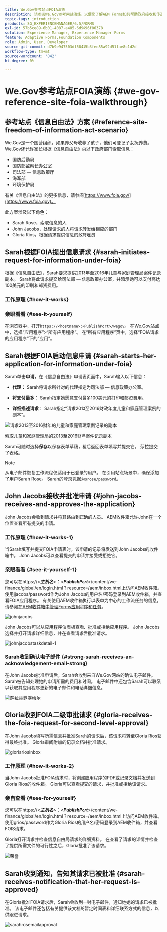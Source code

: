 ```yaml
---
title: We.Gov参考站点FOIA演练
description: 请参阅We.Gov参考网站演练，以便您了解AEM Forms如何帮助政府接收和传递个人根据《信息自由法》请求的信息。
topic-tags: introduction
products: SG_EXPERIENCEMANAGER/6.5/FORMS
exl-id: 57b5ce89-6b01-4087-a485-6d9696f06378
solution: Experience Manager, Experience Manager Forms
feature: Adaptive Forms,Foundation Components
role: Admin, User, Developer
source-git-commit: d7b9e947503df58435b3fee85a92d51fae8c1d2d
workflow-type: tm+mt
source-wordcount: '842'
ht-degree: 0%

---
```


# We.Gov参考站点FOIA演练 {#we-gov-reference-site-foia-walkthrough}

## 参考站点《信息自由法》方案 {#reference-site-freedom-of-information-act-scenario}

We.Gov是一个国营组织，如果养父母收养了孩子，他们可登记子女抚养费。 We.Gov还允许家长根据《信息自由法》向以下政府部门索取信息：

* 国防后勤局
* 国防部监察长办公室
* 司法部 — 信息政策厅
* 海军部
* 环境保护局

有关《信息自由法》的更多信息，请参阅[https://www.foia.gov/](https://www.foia.gov)。

此方案涉及以下角色：

* Sarah Rose，索取信息的人
* John Jacobs，处理请求的人将请求转发给相应的部门
* Gloria Rios，根据请求提供信息的政府雇员

## Sarah根据FOIA提出信息请求 {#sarah-initiates-request-for-information-under-foia}

根据《信息自由法》，Sarah要求提供2013年至2016年儿童与家庭管理局案件记录副本。 Sarah将此请求提交给司法部 — 信息政策办公室，并暗示她可以支付高达100美元的印刷和邮资费用。

### 工作原理 {#how-it-works}

### 亲眼看看 {#see-it-yourself}

在浏览器中，打开`https://<hostname>:<PublishPort>/wegov`。 在We.Gov站点中，选择“应用程序”>“所有应用程序”。 在“所有应用程序”页中，选择“FOIA请求的应用程序”下的“应用”。

## Sarah根据FOIA启动信息申请 {#sarah-starts-her-application-for-information-under-foia}

Sarah单击&#x200B;**申请**，在《信息自由法》申请表页面中，Sarah输入以下信息：

* **代理：** Sarah将请求所针对的代理指定为司法部 — 信息政策办公室。

* **将支付最多**： Sarah指定她愿意支付最多100美元的打印和邮资费用。
* **详细描述请求**： Sarah指定“请求2013至2016财政年度儿童和家庭管理案例的副本”。

![请求2013至2016财年的儿童和家庭管理案例记录的副本](assets/sarahfiosform.png)

索取儿童和家庭管理局的2013至2016财年案件记录副本

Sarah可随时选择&#x200B;**保存**&#x200B;以保存表单草稿，稍后返回表单填写并提交它。 莎拉提交了表格。

>[!NOTE]
>
>从电子邮件恢复工作流程仅适用于已登录的用户。 在引用站点场景中，确保添加了用户Sarah Rose。 Sarah的登录凭据为`srose/password`。

## John Jacobs接收并批准申请 {#john-jacobs-receives-and-approves-the-application}

John Jacobs会收到请求并将其路由到正确的人员。 AEM收件箱允许John在一个位置查看所有提交的申请。

### 工作原理 {#how-it-works-1}

当Sarah填写并提交FOIA申请表时，该申请的记录将发送到John Jacobs的收件箱中。 John Jacobs可以查看提交的申请并接受或拒绝它。

### 亲眼看看 {#see-it-yourself-1}

您可以在https://&lt;***主机名***>：&lt;***PublishPort***>/content/we-finance/global/en/login.html？resource=/aem/inbox.html上访问AEM收件箱。 使用jjacobs/password作为John Jacobs的用户名/密码登录到AEM收件箱，并查看FOIA应用程序。 有关使用AEM收件箱执行以表单为中心的工作流任务的信息，请参阅[在AEM收件箱中管理Forms应用程序和任务](/help/forms/using/manage-applications-inbox.md)。

![johnjacobs](assets/johnjacobs.png)

John Jacobs可以从应用程序仪表板查看、批准或拒绝应用程序。 John Jacobs选择并打开请求详细信息，并在查看请求后批准请求。

![johnjacobstaskdetail-1](assets/johnjacobstaskdetail-1.png)

### <strong>Sarah收到确认电子邮件</strong> {#strong-sarah-receives-an-acknowledgement-email-strong}

在John Jacobs批准申请后，Sarah会收到来自We.Gov网站的确认电子邮件。 Sarah被告知处理她的申请所需的费用和时间。 电子邮件中还包含Sarah可以联系以获取其应用程序更新的电子邮件和电话详细信息。

![萨拉赫罗塞梅尔](assets/sarahroseemail.png)

## Gloria收到FOIA二级审批请求 {#gloria-receives-the-foia-request-for-second-level-approval}

在John Jacobs填写所需信息并批准Sarah的请求后，该请求将转至Gloria Rios获得最终批准。 Gloria审阅附加的记录文档并批准请求。

![gloriariosinbox](assets/gloriariosinbox.png)

### 工作原理 {#how-it-works-2}

当John Jacobs批准FOIA请求时，将创建应用程序的PDF或记录文档并发送到Gloria Rios的收件箱。 Gloria可以查看提交的请求，并批准或拒绝该请求。

### 亲自查看 {#see-for-yourself}

您可以在https://&lt;***主机名***>：&lt;***PublishPort***>/content/we-finance/global/en/login.html？resource=/aem/inbox.html上访问AEM收件箱。 使用grios/password作为Gloria Rios的用户名/密码登录到AEM收件箱，并查看FOIS请求。

Gloria打开请求并检查信息自由局请求的详细资料。 在查看了请求的详情并检查了提供所需文件的可行性之后，Gloria批准了该请求。

![荣誉](assets/gloriariosapproves.png)

## Sarah收到通知，告知其请求已被批准 {#sarah-receives-notification-that-her-request-is-approved}

在Gloria批准FOIA请求后，Sarah会收到一封电子邮件，通知她她的请求已被批准。 该电子邮件还包括有关提供该文档的暂定时间表和详细联系方式的信息，以供跟进请求。

![sarahrosemailapproval](assets/sarahroseemailapproval.png)
